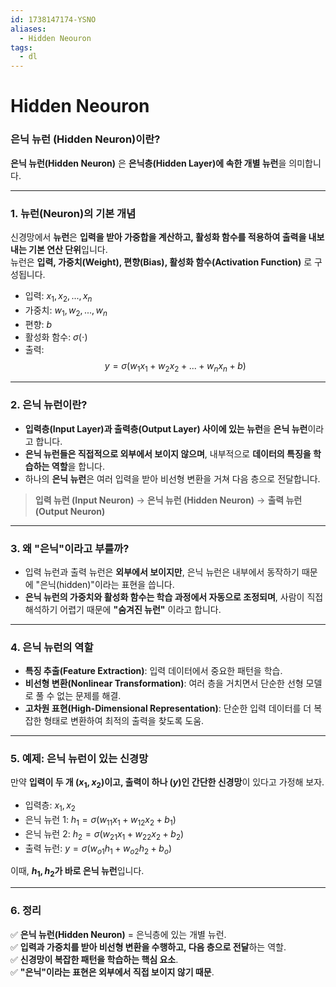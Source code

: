 ```yaml
---
id: 1738147174-YSNO
aliases:
  - Hidden Neouron
tags:
  - dl
---
```


# **Hidden Neouron**
### **은닉 뉴런 (Hidden Neuron)이란?**  

**은닉 뉴런(Hidden Neuron)** 은 **은닉층(Hidden Layer)에 속한 개별 뉴런**을 의미합니다.  

---

### 1. **뉴런(Neuron)의 기본 개념**
신경망에서 **뉴런**은 **입력을 받아 가중합을 계산하고, 활성화 함수를 적용하여 출력을 내보내는 기본 연산 단위**입니다.  
뉴런은 **입력, 가중치(Weight), 편향(Bias), 활성화 함수(Activation Function)** 로 구성됩니다.

- 입력: $x_1, x_2, ..., x_n$ 
- 가중치: $w_1, w_2, ..., w_n$ 
- 편향: $b$
- 활성화 함수: $\sigma(\cdot)$
- 출력:  
  $$
  y = \sigma(w_1x_1 + w_2x_2 + ... + w_nx_n + b)
  $$

---

### 2. **은닉 뉴런이란?**
- **입력층(Input Layer)과 출력층(Output Layer) 사이에 있는 뉴런**을 **은닉 뉴런**이라고 합니다.  
- **은닉 뉴런들은 직접적으로 외부에서 보이지 않으며**, 내부적으로 **데이터의 특징을 학습하는 역할**을 합니다.  
- 하나의 **은닉 뉴런**은 여러 입력을 받아 비선형 변환을 거쳐 다음 층으로 전달합니다.

> **입력 뉴런 (Input Neuron)** → **은닉 뉴런 (Hidden Neuron)** → **출력 뉴런 (Output Neuron)**  

---

### 3. **왜 "은닉"이라고 부를까?**
- 입력 뉴런과 출력 뉴런은 **외부에서 보이지만**, 은닉 뉴런은 내부에서 동작하기 때문에 "은닉(hidden)"이라는 표현을 씁니다.
- **은닉 뉴런의 가중치와 활성화 함수는 학습 과정에서 자동으로 조정되며**, 사람이 직접 해석하기 어렵기 때문에 **"숨겨진 뉴런"** 이라고 합니다.

---

### 4. **은닉 뉴런의 역할**
- **특징 추출(Feature Extraction)**: 입력 데이터에서 중요한 패턴을 학습.
- **비선형 변환(Nonlinear Transformation)**: 여러 층을 거치면서 단순한 선형 모델로 풀 수 없는 문제를 해결.
- **고차원 표현(High-Dimensional Representation)**: 단순한 입력 데이터를 더 복잡한 형태로 변환하여 최적의 출력을 찾도록 도움.

---

### 5. **예제: 은닉 뉴런이 있는 신경망**
만약 **입력이 두 개 ($x_1, x_2$)이고, 출력이 하나 ($y$)인 간단한 신경망**이 있다고 가정해 보자.

- 입력층:      $x_1, x_2$
- 은닉 뉴런 1: $h_1 = \sigma(w_{11}x_1 + w_{12}x_2 + b_1)$
- 은닉 뉴런 2: $h_2 = \sigma(w_{21}x_1 + w_{22}x_2 + b_2)$
- 출력 뉴런:   $y = \sigma(w_{o1}h_1 + w_{o2}h_2 + b_o)$

이때, **$h_1, h_2$가 바로 은닉 뉴런**입니다.

---

### 6. **정리**
✅ **은닉 뉴런(Hidden Neuron)** = 은닉층에 있는 개별 뉴런.  
✅ **입력과 가중치를 받아 비선형 변환을 수행하고, 다음 층으로 전달**하는 역할.  
✅ **신경망이 복잡한 패턴을 학습하는 핵심 요소**.  
✅ **"은닉"이라는 표현은 외부에서 직접 보이지 않기 때문**.

